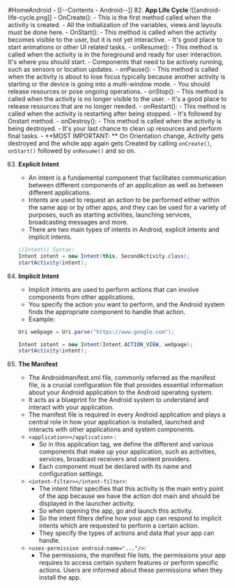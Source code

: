 #HomeAndroid - [[--Contents - Android--]]
82. **App Life Cycle** ![[android-life-cycle.png]]
	- OnCreate(): 
		- This is the first method called when the activity is created. 
		- All the initialization of the variables, views and layouts must be done here.
	- OnStart(): 
		- This method is called when the activity becomes visible to the user, but it is not yet interactive. 
		- It's good place to start animations or other UI related tasks.
	- onResume():
		- This method is called when the activity is in the foreground and ready for user interaction. It's where you should start. 
		- Components that need to be actively running, such as sensors or location updates.
	- onPause():
		- This method is called when the activity is about to lose focus typically because another activity is starting or the device is going into a multi-window mode.
		- You should release resources or pose ongoing operations.
	- onStop():
		- This method is called when the activity is no longer visible to the user.
		- It's a good place to release resources that are no longer needed.
	- onRestart():
		- This method is called when the activity is restarting after being stopped.
		- It's followed by Onstart method.
	- onDestroy():
		- This method is called when the activity is being destroyed.
		- It's your last chance to clean up resources and perform final tasks.
	- **MOST IMPORTANT: ** On Orientation change, Activity gets destroyed and the whole app again gets Created by calling `onCreate()`, `onStart()` followed by `onResume()` and so on.

83. **Explicit Intent**
	- An intent is a fundamental component that facilitates communication between different components of an application as well as between different applications.
	- Intents are used to request an action to be performed either within the same app or by other apps, and they can be used for a variety of purposes, such as starting activities, launching services, broadcasting messages and more.
	- There are two main types of intents in Android, explicit intents and implicit intents.
	``` java
	//Intent() Syntax:
	Intent intent = new Intent(this, SecondActivity.class);
	startActivity(intent);
	```

84. **Implicit Intent**
	- Implicit intents are used to perform actions that can involve components from other applications.
	- You specify the action you want to perform, and the Android system finds the appropriate component to handle that action.
	- Example:
	``` java
	Uri webpage = Uri.parse("https://www.google.com");
	
	Intent intent = new Intent(Intent.ACTION_VIEW, webpage);
	startActivity(intent);
	```

85. **The Manifest**
	- The Androidmanifest.xml file, commonly referred as the manifest file, is a crucial configuration file that provides essential information about your Android application to the Android operating system.
	- It acts as a blueprint for the Android system to understand and interact with your application.
	- The manifest file is required in every Android application and plays a central role in how your application is installed, launched and interacts with other applications and system components.
	- `<application></application>` :
		- So in this application tag, we define the different and various components that make up your application, such as activities, services, broadcast receivers and content providers. 
		- Each component must be declared with its name and configuration settings.
	- `<intent-filter></intent-filter>`:
		- The intent filter specifies that this activity is the main entry point of the app because we have the action dot main and should be displayed in the launcher activity. 
		- So when opening the app, go and launch this activity. 
		- So the intent filters define how your app can respond to implicit intents which are requested to perform a certain action.
		- They specify the types of actions and data that your app can handle.
	- `<uses-permission android:name="..."/>`:
		- The permissions, the manifest file lists, the permissions your app requires to access certain system features or perform specific actions. Users are informed about these permissions when they install the app.
